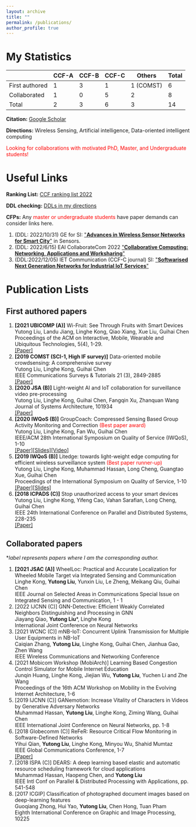 ```yaml
---
layout: archive
title: ""
permalink: /publications/
author_profile: true
---
```


# My Statistics

|                | CCF-A | CCF-B | CCF-C | Others    | Total |
| -------------- | ----- | ----- | ----- | --------- | ----- |
| First authored | 1     | 3     | 1     | 1 (COMST) | 6     |
| Collaborated   | 1     | 0     | 5     | 2         | 8     |
| Total          | 2     | 3     | 6     | 3         | 14    |

**Citation:** [Google Scholar](https://scholar.google.com/citations?user=k34dE-gAAAAJ&hl=en)

**Directions:** Wireless Sensing, Artificial intelligence, Data-oriented intelligent computing

<font color=red>Looking for collaborations with motivated PhD, Master, and Undergraduate students!</font> 

# Useful Links

**Ranking List:** [CCF ranking list 2022](https://isabelleliu630.github.io/files/list.pdf)

**DDL checking:** [DDLs in my directions](https://isabelleliu630.github.io/conf-deadlines/)

**CFPs:** Any <font color=red>master or undergraduate students</font> have paper demands can consider links here.

1. (DDL: 2022/10/31) GE for SI: ["**Advances in Wireless Sensor Networks for Smart City**"](https://www.mdpi.com/journal/sensors/special_issues/WSN_smart_city) in Sensors.
2. (DDL: 2022/6/15) EAI CollaborateCom 2022 ["**Collaborative Computing: Networking, Applications and Worksharing**"](https://collaboratecom.eai-conferences.org/2022/)
2. (DDL:2022/12/05) IET Communication (CCF-C journal) SI: ["**Softwarised Next Generation Networks for Industrial IoT Services**"](https://ietresearch.onlinelibrary.wiley.com/pb-assets/assets/17518636/Special%20Issues/IET%20COM%20CFP_SNGNIIS-1648057101353.pdf)

# Publication Lists

First authored papers
------

1. **\[2021 UBICOMP (A)\]** Wi-Fruit: See Through Fruits with Smart Devices   
    Yutong Liu, Landu Jiang, Linghe Kong, Qiao Xiang, Xue Liu, Guihai Chen  
    Proceedings of the ACM on Interactive, Mobile, Wearable and Ubiquitous Technologies, 5(4), 1-29.   
    [\[Paper\]](https://dl.acm.org/doi/pdf/10.1145/3494971)
3. **\[2019 COMST (SCI-1, High IF survey)\]** Data-oriented mobile crowdsensing: A comprehensive survey   
    Yutong Liu, Linghe Kong, Guihai Chen  
    IEEE Communications Surveys & Tutorials 21 (3), 2849-2885    
    [\[Paper\]](https://isabelleliu630.github.io/files/comst.pdf)
4. **\[2020 JSA (B)\]** Light-weight AI and IoT collaboration for surveillance video pre-processing    
    Yutong Liu, Linghe Kong, Guihai Chen, Fangqin Xu, Zhanquan Wang    
    Journal of Systems Architecture, 101934    
    [\[Paper\]](https://isabelleliu630.github.io/files/jsa.pdf)
5. **\[2020 IWQoS (B)\]** GroupCoach: Compressed Sensing Based Group Activity Monitoring and Correction <font color=red>(Best paper award)  </font>  
    Yutong Liu, Linghe Kong, Fan Wu, Guihai Chen   
    IEEE/ACM 28th International Symposium on Quality of Service (IWQoS), 1-10  
    [\[Paper\]](https://isabelleliu630.github.io/files/GroupCoach.pdf)[\[Slides\]](https://isabelleliu630.github.io/files/GroupCoach_PPT.pdf)[\[Video\]](https://isabelleliu630.github.io/files/GroupCoach_video.mp4)
6. **\[2019 IWQoS (B)\]** Litedge: towards light-weight edge computing for efficient wireless surveillance system <font color=red>(Best paper runner-up)  </font>  
    Yutong Liu, Linghe Kong, Muhammad Hassan, Long Cheng, Guangtao Xue, Guihai Chen  
    Proceedings of the International Symposium on Quality of Service, 1-10   
    [\[Paper\]](https://isabelleliu630.github.io/files/IWQoS2019.pdf)[\[Slides\]](https://isabelleliu630.github.io/files/litedge_PPT.pdf)
7. **\[2018 ICPADS (C)\]** Stop unauthorized access to your smart devices     
    Yutong Liu, Linghe Kong, Yifeng Cao, Vahan Sarafian, Long Cheng, Guihai Chen  
    IEEE 24th International Conference on Parallel and Distributed Systems, 228-235  
    [\[Paper\]](https://isabelleliu630.github.io/files/icpads.pdf)

Collaborated papers
------
**label represents papers where I am the corresponding author.*

1. **\[2021 JSAC (A)\]** WheelLoc: Practical and Accurate Localization for Wheeled Mobile Target via Integrated Sensing and Communication   
    Linghe Kong, **Yutong Liu**, Yunxin Liu, Le Zheng, Meikang Qiu, Guihai Chen  
    IEEE Journal on Selected Areas in Communications Special Issue on Integrated Sensing and Communication, 1 - 1   
2. [2022 IJCNN (C)] GNN-Detective: Efficient Weakly Correlated Neighbors Distinguishing and Processing in GNN   
    Jiayang Qiao, **Yutong Liu***, Linghe Kong  
    International Joint Conference on Neural Networks
2. \[2021 WCNC (C)\] mNB-IoT: Concurrent Uplink Transmission for Multiple User Equipments in NB-IoT  
    Caiqian Zhang, **Yutong Liu**, Linghe Kong, Guihai Chen, Jianhua Gao, Zhen Wang  
    IEEE Wireless Communications and Networking Conference 
3. \[2021 Mobicom Workshop (MobiArch)\] Learning Based Congestion Control Simulator for Mobile Internet Education   
    Junqin Huang, Linghe Kong, Jiejian Wu, **Yutong Liu**, Yuchen Li and Zhe Wang  
    Proceedings of the 16th ACM Workshop on Mobility in the Evolving Internet Architecture, 1-6
4. \[2019 IJCNN (C)\] GANemotion: Increase Vitality of Characters in Videos by Generative Adversary Networks   
    Muhammad Hassan, **Yutong Liu**, Linghe Kong, Ziming Wang, Guihai Chen  
    IEEE International Joint Conference on Neural Networks, pp. 1-8
5. \[2018 Globecomm (C)\] ReFeR: Resource Critical Flow Monitoring in Software-Defined Networks    
     Yihui Qian, **Yutong Liu**, Linghe Kong, Minyou Wu, Shahid Mumtaz    
     IEEE Global Communications Conference, 1-7   
     [\[Paper\]](https://isabelleliu630.github.io/files/globecomm.pdf)
6. \[2018 ISPA (C)\] DEARS: A deep learning based elastic and automatic resource scheduling framework for cloud applications   
     Muhammad Hassan, Haopeng Chen,  and **Yutong Liu**  
     IEEE Intl Conf on Parallel & Distributed Processing with Applications, pp. 541-548
7. \[2017 ICGIP\] Classification of photographed document images based on deep-learning features    
     Guoqiang Zhong, Hui Yao, **Yutong Liu**, Chen Hong, Tuan Pham   
     Eighth International Conference on Graphic and Image Processing, 10225

